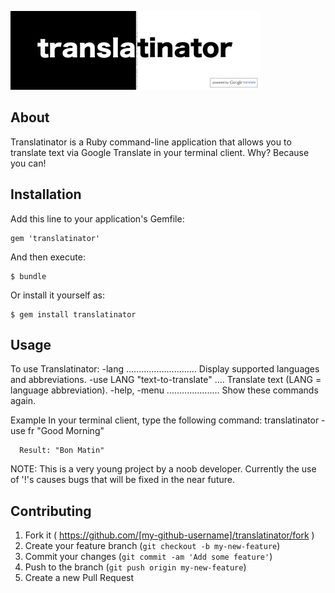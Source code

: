 
![Translatinator](logo.jpg)

## About

Translatinator is a Ruby command-line application that allows you to translate text via Google Translate in your terminal client. Why? Because you can!

## Installation

Add this line to your application's Gemfile:

    gem 'translatinator'

And then execute:

    $ bundle

Or install it yourself as:

    $ gem install translatinator

## Usage

To use Translatinator:
    -lang ............................ Display supported languages and abbreviations.
    -use LANG \"text-to-translate\" .... Translate text (LANG = language abbreviation).
    -help, -menu ..................... Show these commands again.

  Example
    In your terminal client, type the following command:
      translatinator -use fr "Good Morning"

      Result: "Bon Matin"

  NOTE: This is a very young project by a noob developer. Currently the use of '!'s causes bugs that will be fixed in the near future.

## Contributing

1. Fork it ( https://github.com/[my-github-username]/translatinator/fork )
2. Create your feature branch (`git checkout -b my-new-feature`)
3. Commit your changes (`git commit -am 'Add some feature'`)
4. Push to the branch (`git push origin my-new-feature`)
5. Create a new Pull Request
